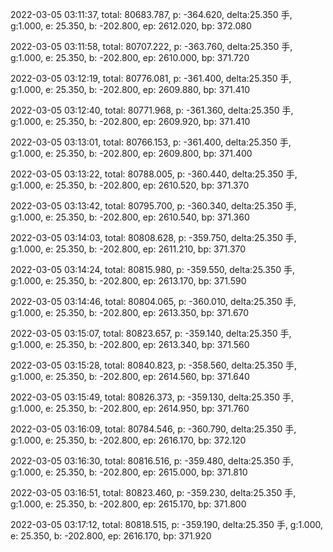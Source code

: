2022-03-05 03:11:37, total: 80683.787, p: -364.620, delta:25.350 手, g:1.000, e: 25.350, b: -202.800, ep: 2612.020, bp: 372.080

2022-03-05 03:11:58, total: 80707.222, p: -363.760, delta:25.350 手, g:1.000, e: 25.350, b: -202.800, ep: 2610.000, bp: 371.720

2022-03-05 03:12:19, total: 80776.081, p: -361.400, delta:25.350 手, g:1.000, e: 25.350, b: -202.800, ep: 2609.880, bp: 371.410

2022-03-05 03:12:40, total: 80771.968, p: -361.360, delta:25.350 手, g:1.000, e: 25.350, b: -202.800, ep: 2609.920, bp: 371.410

2022-03-05 03:13:01, total: 80766.153, p: -361.400, delta:25.350 手, g:1.000, e: 25.350, b: -202.800, ep: 2609.800, bp: 371.400

2022-03-05 03:13:22, total: 80788.005, p: -360.440, delta:25.350 手, g:1.000, e: 25.350, b: -202.800, ep: 2610.520, bp: 371.370

2022-03-05 03:13:42, total: 80795.700, p: -360.340, delta:25.350 手, g:1.000, e: 25.350, b: -202.800, ep: 2610.540, bp: 371.360

2022-03-05 03:14:03, total: 80808.628, p: -359.750, delta:25.350 手, g:1.000, e: 25.350, b: -202.800, ep: 2611.210, bp: 371.370

2022-03-05 03:14:24, total: 80815.980, p: -359.550, delta:25.350 手, g:1.000, e: 25.350, b: -202.800, ep: 2613.170, bp: 371.590

2022-03-05 03:14:46, total: 80804.065, p: -360.010, delta:25.350 手, g:1.000, e: 25.350, b: -202.800, ep: 2613.350, bp: 371.670

2022-03-05 03:15:07, total: 80823.657, p: -359.140, delta:25.350 手, g:1.000, e: 25.350, b: -202.800, ep: 2613.340, bp: 371.560

2022-03-05 03:15:28, total: 80840.823, p: -358.560, delta:25.350 手, g:1.000, e: 25.350, b: -202.800, ep: 2614.560, bp: 371.640

2022-03-05 03:15:49, total: 80826.373, p: -359.130, delta:25.350 手, g:1.000, e: 25.350, b: -202.800, ep: 2614.950, bp: 371.760

2022-03-05 03:16:09, total: 80784.546, p: -360.790, delta:25.350 手, g:1.000, e: 25.350, b: -202.800, ep: 2616.170, bp: 372.120

2022-03-05 03:16:30, total: 80816.516, p: -359.480, delta:25.350 手, g:1.000, e: 25.350, b: -202.800, ep: 2615.000, bp: 371.810

2022-03-05 03:16:51, total: 80823.460, p: -359.230, delta:25.350 手, g:1.000, e: 25.350, b: -202.800, ep: 2615.170, bp: 371.800

2022-03-05 03:17:12, total: 80818.515, p: -359.190, delta:25.350 手, g:1.000, e: 25.350, b: -202.800, ep: 2616.170, bp: 371.920